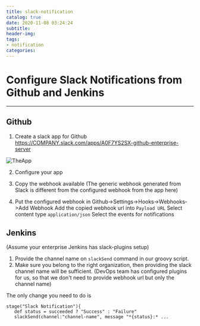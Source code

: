 ```yaml
---
title: slack-notification
catalog: true
date: 2020-11-08 03:24:24
subtitle:
header-img:
tags:
- notification
categories:
---
```

# Configure Slack Notifications from Github and Jenkins
---
## Github
1. Create a slack app for Github
https://COMPANY.slack.com/apps/A0F7YS2SX-github-enterprise-server

![TheApp](slack-enterprise.png)

2. Configure your app

3. Copy the webhook available
(The generic webhook generated from Slack is different from the configured webhook from the app here)

4. Put the configured webhook in Github->Settings->Hooks->Webhooks->Add Webhook
Add the copied webhook url into `Payload URL`
Select content type `application/json`
Select the events for notifications

## Jenkins
(Assume your enterprise Jenkins has slack-plugins setup)
1. Provide the channel name on `slackSend` command in our groovy script.
2. Make sure you belong to the right organization, then providing the slack channel name will be sufficient.
(DevOps team has configured plugins for us, so that we don't need to provide webhook url but only the channel name)

The only change you need to do is
```
stage("Slack Notification"){
   def status = succeeded ? "Success" : "Failure"
   slackSend(channel:"channel-name", message "*{status}:* ...

